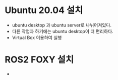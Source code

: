 # Ubuntu 20.04 설치
- ubuntu desktop 과 ubuntu server로 나뉘어져있다.
- 다른 작업과 하기에는 ubuntu desktop이 더 편리하다.
- Virtual Box 이용하여 실행

# ROS2 FOXY 설치 
- 

